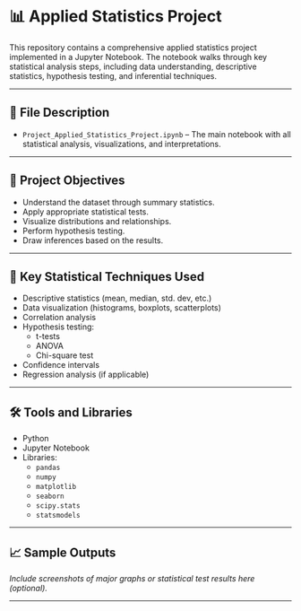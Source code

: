 # 📊 Applied Statistics Project

This repository contains a comprehensive applied statistics project implemented in a Jupyter Notebook. The notebook walks through key statistical analysis steps, including data understanding, descriptive statistics, hypothesis testing, and inferential techniques.

---

## 📁 File Description

- `Project_Applied_Statistics_Project.ipynb` – The main notebook with all statistical analysis, visualizations, and interpretations.

---

## 🎯 Project Objectives

- Understand the dataset through summary statistics.
- Apply appropriate statistical tests.
- Visualize distributions and relationships.
- Perform hypothesis testing.
- Draw inferences based on the results.

---

## 🧪 Key Statistical Techniques Used

- Descriptive statistics (mean, median, std. dev, etc.)
- Data visualization (histograms, boxplots, scatterplots)
- Correlation analysis
- Hypothesis testing:
  - t-tests
  - ANOVA
  - Chi-square test
- Confidence intervals
- Regression analysis (if applicable)

---

## 🛠 Tools and Libraries

- Python
- Jupyter Notebook
- Libraries:
  - `pandas`
  - `numpy`
  - `matplotlib`
  - `seaborn`
  - `scipy.stats`
  - `statsmodels`

---

## 📈 Sample Outputs

_Include screenshots of major graphs or statistical test results here (optional)._

---
